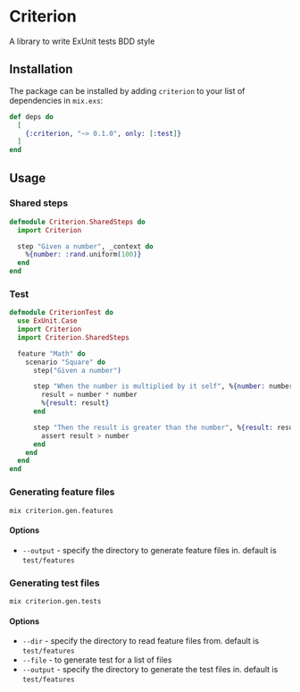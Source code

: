 # Criterion

A library to write ExUnit tests BDD style

## Installation

The package can be installed
by adding `criterion` to your list of dependencies in `mix.exs`:

```elixir
def deps do
  [
    {:criterion, "~> 0.1.0", only: [:test]}
  ]
end
```

## Usage

### Shared steps

```elixir
defmodule Criterion.SharedSteps do
  import Criterion

  step "Given a number", _context do
    %{number: :rand.uniform(100)}
  end
end
```

### Test

```elixir
defmodule CriterionTest do
  use ExUnit.Case
  import Criterion
  import Criterion.SharedSteps

  feature "Math" do
    scenario "Square" do
      step("Given a number")

      step "When the number is multiplied by it self", %{number: number} do
        result = number * number
        %{result: result}
      end

      step "Then the result is greater than the number", %{result: result, number: number} do
        assert result > number
      end
    end
  end
end
```

### Generating feature files

```
mix criterion.gen.features
```

#### Options

- `--output` - specify the directory to generate feature files in. default is `test/features`

### Generating test files 

```
mix criterion.gen.tests
```

#### Options

- `--dir` - specify the directory to read feature files from. default is `test/features`
- `--file` - to generate test for a list of files
- `--output` - specify the directory to generate the test files in. default is `test/features`